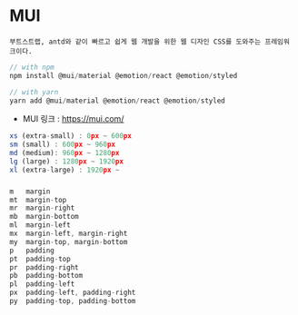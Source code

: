 # MUI
    부트스트랩, antd와 같이 빠르고 쉽게 웹 개발을 위한 웹 디자인 CSS를 도와주는 프레임워크이다. 


```js
// with npm
npm install @mui/material @emotion/react @emotion/styled

// with yarn
yarn add @mui/material @emotion/react @emotion/styled
```
- MUI 링크 : https://mui.com/

```ts
xs (extra-small) : 0px ~ 600px
sm (small) : 600px ~ 960px
md (medium): 960px ~ 1280px
lg (large) : 1280px ~ 1920px
xl (extra-large) : 1920px ~
```

###

```ts
m	margin
mt	margin-top
mr	margin-right
mb	margin-bottom
ml	margin-left
mx	margin-left, margin-right
my	margin-top, margin-bottom
p	padding
pt	padding-top
pr	padding-right
pb	padding-bottom
pl	padding-left
px	padding-left, padding-right
py	padding-top, padding-bottom
```
